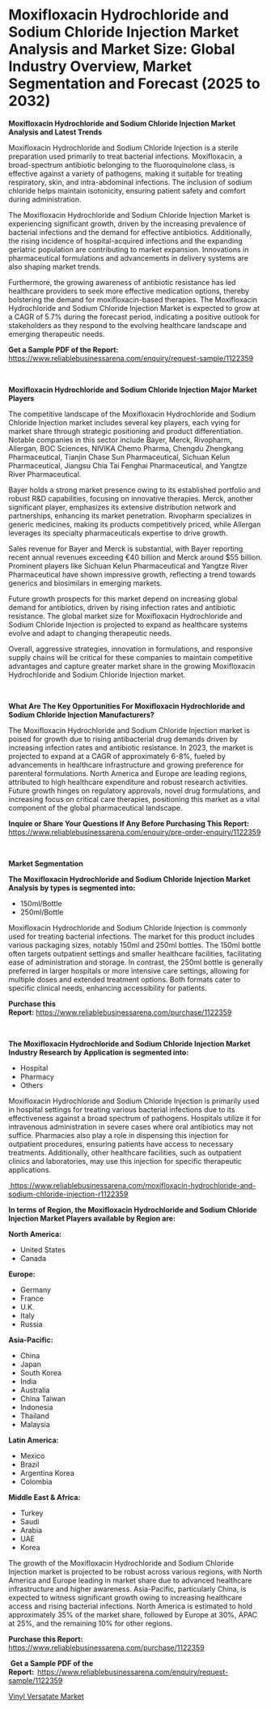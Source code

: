 <p><h1>Moxifloxacin Hydrochloride and Sodium Chloride Injection Market Analysis and Market Size: Global Industry Overview, Market Segmentation and Forecast (2025 to 2032)</h1></p><p><strong>Moxifloxacin Hydrochloride and Sodium Chloride Injection Market Analysis and Latest Trends</strong></p>
<p><p>Moxifloxacin Hydrochloride and Sodium Chloride Injection is a sterile preparation used primarily to treat bacterial infections. Moxifloxacin, a broad-spectrum antibiotic belonging to the fluoroquinolone class, is effective against a variety of pathogens, making it suitable for treating respiratory, skin, and intra-abdominal infections. The inclusion of sodium chloride helps maintain isotonicity, ensuring patient safety and comfort during administration.</p><p>The Moxifloxacin Hydrochloride and Sodium Chloride Injection Market is experiencing significant growth, driven by the increasing prevalence of bacterial infections and the demand for effective antibiotics. Additionally, the rising incidence of hospital-acquired infections and the expanding geriatric population are contributing to market expansion. Innovations in pharmaceutical formulations and advancements in delivery systems are also shaping market trends.</p><p>Furthermore, the growing awareness of antibiotic resistance has led healthcare providers to seek more effective medication options, thereby bolstering the demand for moxifloxacin-based therapies. The Moxifloxacin Hydrochloride and Sodium Chloride Injection Market is expected to grow at a CAGR of 5.7% during the forecast period, indicating a positive outlook for stakeholders as they respond to the evolving healthcare landscape and emerging therapeutic needs.</p></p>
<p><strong>Get a Sample PDF of the Report:&nbsp;</strong> <a href="https://www.reliablebusinessarena.com/enquiry/request-sample/1122359?utm_campaign=3218&utm_medium=2&utm_source=Github&utm_content=ia&utm_term=08032025&utm_id=moxifloxacin-hydrochloride-and-sodium-chloride-injection">https://www.reliablebusinessarena.com/enquiry/request-sample/1122359</a></p>
<p>&nbsp;</p>
<p><strong>Moxifloxacin Hydrochloride and Sodium Chloride Injection Major Market Players</strong></p>
<p><p>The competitive landscape of the Moxifloxacin Hydrochloride and Sodium Chloride Injection market includes several key players, each vying for market share through strategic positioning and product differentiation. Notable companies in this sector include Bayer, Merck, Rivopharm, Allergan, BOC Sciences, NIVIKA Chemo Pharma, Chengdu Zhengkang Pharmaceutical, Tianjin Chase Sun Pharmaceutical, Sichuan Kelun Pharmaceutical, Jiangsu Chia Tai Fenghai Pharmaceutical, and Yangtze River Pharmaceutical.</p><p>Bayer holds a strong market presence owing to its established portfolio and robust R&D capabilities, focusing on innovative therapies. Merck, another significant player, emphasizes its extensive distribution network and partnerships, enhancing its market penetration. Rivopharm specializes in generic medicines, making its products competitively priced, while Allergan leverages its specialty pharmaceuticals expertise to drive growth.</p><p>Sales revenue for Bayer and Merck is substantial, with Bayer reporting recent annual revenues exceeding €40 billion and Merck around $55 billion. Prominent players like Sichuan Kelun Pharmaceutical and Yangtze River Pharmaceutical have shown impressive growth, reflecting a trend towards generics and biosimilars in emerging markets.</p><p>Future growth prospects for this market depend on increasing global demand for antibiotics, driven by rising infection rates and antibiotic resistance. The global market size for Moxifloxacin Hydrochloride and Sodium Chloride Injection is projected to expand as healthcare systems evolve and adapt to changing therapeutic needs.</p><p>Overall, aggressive strategies, innovation in formulations, and responsive supply chains will be critical for these companies to maintain competitive advantages and capture greater market share in the growing Moxifloxacin Hydrochloride and Sodium Chloride Injection market.</p></p>
<p>&nbsp;</p>
<p><strong>What Are The Key Opportunities For Moxifloxacin Hydrochloride and Sodium Chloride Injection Manufacturers?</strong></p>
<p><p>The Moxifloxacin Hydrochloride and Sodium Chloride Injection market is poised for growth due to rising antibacterial drug demands driven by increasing infection rates and antibiotic resistance. In 2023, the market is projected to expand at a CAGR of approximately 6-8%, fueled by advancements in healthcare infrastructure and growing preference for parenteral formulations. North America and Europe are leading regions, attributed to high healthcare expenditure and robust research activities. Future growth hinges on regulatory approvals, novel drug formulations, and increasing focus on critical care therapies, positioning this market as a vital component of the global pharmaceutical landscape.</p></p>
<p><strong>Inquire or Share Your Questions If Any Before Purchasing This Report:</strong> <a href="https://www.reliablebusinessarena.com/enquiry/pre-order-enquiry/1122359?utm_campaign=3218&utm_medium=2&utm_source=Github&utm_content=ia&utm_term=08032025&utm_id=moxifloxacin-hydrochloride-and-sodium-chloride-injection">https://www.reliablebusinessarena.com/enquiry/pre-order-enquiry/1122359</a></p>
<p>&nbsp;</p>
<p><strong>Market Segmentation</strong></p>
<p><strong>The Moxifloxacin Hydrochloride and Sodium Chloride Injection Market Analysis by types is segmented into:</strong></p>
<p><ul><li>150ml/Bottle</li><li>250ml/Bottle</li></ul></p>
<p><p>Moxifloxacin Hydrochloride and Sodium Chloride Injection is commonly used for treating bacterial infections. The market for this product includes various packaging sizes, notably 150ml and 250ml bottles. The 150ml bottle often targets outpatient settings and smaller healthcare facilities, facilitating ease of administration and storage. In contrast, the 250ml bottle is generally preferred in larger hospitals or more intensive care settings, allowing for multiple doses and extended treatment options. Both formats cater to specific clinical needs, enhancing accessibility for patients.</p></p>
<p><strong>Purchase this Report:&nbsp;</strong><a href="https://www.reliablebusinessarena.com/purchase/1122359?utm_campaign=3218&utm_medium=2&utm_source=Github&utm_content=ia&utm_term=08032025&utm_id=moxifloxacin-hydrochloride-and-sodium-chloride-injection">https://www.reliablebusinessarena.com/purchase/1122359</a></p>
<p>&nbsp;</p>
<p><strong>The Moxifloxacin Hydrochloride and Sodium Chloride Injection Market Industry Research by Application is segmented into:</strong></p>
<p><ul><li>Hospital</li><li>Pharmacy</li><li>Others</li></ul></p>
<p><p>Moxifloxacin Hydrochloride and Sodium Chloride Injection is primarily used in hospital settings for treating various bacterial infections due to its effectiveness against a broad spectrum of pathogens. Hospitals utilize it for intravenous administration in severe cases where oral antibiotics may not suffice. Pharmacies also play a role in dispensing this injection for outpatient procedures, ensuring patients have access to necessary treatments. Additionally, other healthcare facilities, such as outpatient clinics and laboratories, may use this injection for specific therapeutic applications.</p></p>
<p><a href="https://www.reliablebusinessarena.com/moxifloxacin-hydrochloride-and-sodium-chloride-injection-r1122359?utm_campaign=3218&utm_medium=2&utm_source=Github&utm_content=ia&utm_term=08032025&utm_id=moxifloxacin-hydrochloride-and-sodium-chloride-injection">&nbsp;https://www.reliablebusinessarena.com/moxifloxacin-hydrochloride-and-sodium-chloride-injection-r1122359</a></p>
<p><strong>In terms of Region, the Moxifloxacin Hydrochloride and Sodium Chloride Injection Market Players available by Region are:</strong></p>
<p>
    <p> <strong> North America: </strong>
        <ul>
            <li>United States</li>
            <li>Canada</li>
        </ul>
        </p> 
    <p> <strong> Europe: </strong>
        <ul>
            <li>Germany</li>
            <li>France</li>
            <li>U.K.</li>
            <li>Italy</li>
            <li>Russia</li>
        </ul>
        </p> 
    <p> <strong> Asia-Pacific: </strong>
        <ul>
            <li>China</li>
            <li>Japan</li>
            <li>South Korea</li>
            <li>India</li>
            <li>Australia</li>
            <li>China Taiwan</li>
            <li>Indonesia</li>
            <li>Thailand</li>
            <li>Malaysia</li>
        </ul>
        </p> 
    <p> <strong> Latin America: </strong>
        <ul>
            <li>Mexico</li>
            <li>Brazil</li>
            <li>Argentina Korea</li>
            <li>Colombia</li>
        </ul>
        </p> 
    <p> <strong> Middle East & Africa: </strong>
        <ul>
            <li>Turkey</li>
            <li>Saudi</li>
            <li>Arabia</li>
            <li>UAE</li>
            <li>Korea</li>
        </ul>
    </p>
    </p>
<p><p>The growth of the Moxifloxacin Hydrochloride and Sodium Chloride Injection market is projected to be robust across various regions, with North America and Europe leading in market share due to advanced healthcare infrastructure and higher awareness. Asia-Pacific, particularly China, is expected to witness significant growth owing to increasing healthcare access and rising bacterial infections. North America is estimated to hold approximately 35% of the market share, followed by Europe at 30%, APAC at 25%, and the remaining 10% for other regions.</p></p>
<p><strong>Purchase this Report: </strong><a href="https://www.reliablebusinessarena.com/purchase/1122359?utm_campaign=3218&utm_medium=2&utm_source=Github&utm_content=ia&utm_term=08032025&utm_id=moxifloxacin-hydrochloride-and-sodium-chloride-injection">https://www.reliablebusinessarena.com/purchase/1122359</a></p>
<p>&nbsp;<strong>Get a Sample PDF of the Report:&nbsp;&nbsp;</strong><a href="https://www.reliablebusinessarena.com/enquiry/request-sample/1122359?utm_campaign=3218&utm_medium=2&utm_source=Github&utm_content=ia&utm_term=08032025&utm_id=moxifloxacin-hydrochloride-and-sodium-chloride-injection">https://www.reliablebusinessarena.com/enquiry/request-sample/1122359</a></p>
<p><strong></strong></p>
<p><p><a href="https://github.com/tanckfelli84/Market-Research-Report-List-1/blob/main/vinyl-versatate-market.md?utm_campaign=3218&utm_medium=2&utm_source=Github&utm_content=ia&utm_term=08032025&utm_id=moxifloxacin-hydrochloride-and-sodium-chloride-injection">Vinyl Versatate Market</a></p></p>